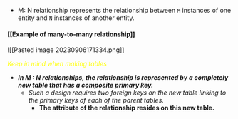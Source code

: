 - M: N relationship represents the relationship between `M` instances of one entity and `N` instances of another entity.
#### [[Example of many-to-many relationship]]

![[Pasted image 20230906171334.png]]

<span style="color:#ffff00; font-style: italic; font-weigth: 500">Keep in mind when making tables</span>
- ***In M : N relationships, the relationship is represented by a completely new table that has a composite primary key.***
	- *Such a design requires two foreign keys on the new table linking to the primary keys of each of the parent tables.*
		- **The attribute of the relationship resides on this new table.**